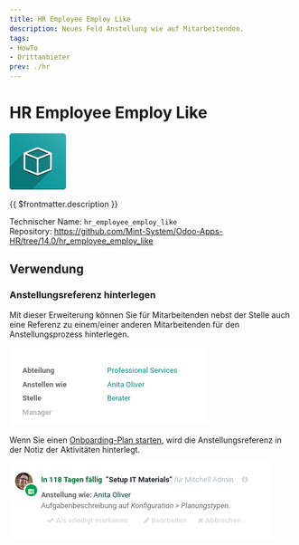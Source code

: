 ```yaml
---
title: HR Employee Employ Like
description: Neues Feld Anstellung wie auf Mitarbeitenden.
tags:
- HowTo
- Drittanbieter
prev: ./hr
---
```

# HR Employee Employ Like
![icon_oms_box](attachments/icon_oms_box.png)

{{ $frontmatter.description }}

Technischer Name: `hr_employee_employ_like`\
Repository: <https://github.com/Mint-System/Odoo-Apps-HR/tree/14.0/hr_employee_employ_like>

## Verwendung

### Anstellungsreferenz hinterlegen

Mit dieser Erweiterung können Sie für Mitarbeitenden nebst der Stelle auch eine Referenz zu einem/einer anderen Mitarbeitenden für den Anstellungsprozess hinterlegen.

![](attachments/HR%20Employee%20Employ%20Like.png)

Wenn Sie einen [Onboarding-Plan starten](HR%20Activities.md#Onboarding-Plan%20starten), wird die Anstellungsreferenz in der Notiz der Aktivitäten hinterlegt.

![](attachments/HR%20Employee%20Employ%20Like%20Plan.png)